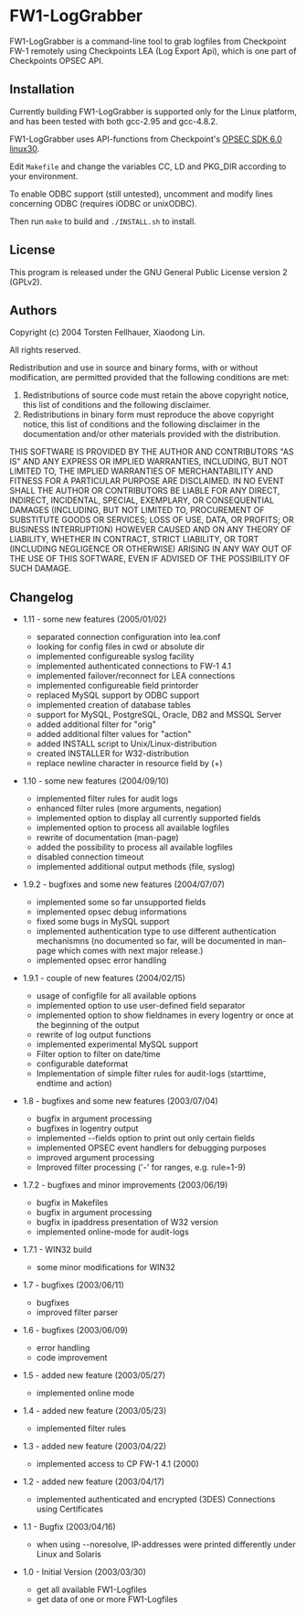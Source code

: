 # FW1-LogGrabber

FW1-LogGrabber is a command-line tool to grab logfiles from Checkpoint FW-1 remotely using Checkpoints LEA (Log Export Api), which is one part of Checkpoints OPSEC API.

## Installation

Currently building FW1-LogGrabber is supported only for the Linux platform, and has been tested with both gcc-2.95 and gcc-4.8.2.

FW1-LogGrabber uses API-functions from Checkpoint's [OPSEC SDK 6.0 linux30](http://supportcontent.checkpoint.com/file_download?id=7385).

Edit ``Makefile`` and change the variables CC, LD and PKG_DIR according to your environment.

To enable ODBC support (still untested), uncomment and modify lines concerning ODBC (requires iODBC or unixODBC).

Then run ``make`` to build and ``./INSTALL.sh`` to install.

## License

This program is released under the GNU General Public License version 2 (GPLv2).

## Authors

Copyright (c) 2004 Torsten Fellhauer, Xiaodong Lin.

All rights reserved.

Redistribution and use in source and binary forms, with or without modification, are permitted provided that the following conditions are met:

1. Redistributions of source code must retain the above copyright notice, this list of conditions and the following disclaimer.
2. Redistributions in binary form must reproduce the above copyright notice, this list of conditions and the following disclaimer in the documentation and/or other materials provided with the distribution.

THIS SOFTWARE IS PROVIDED BY THE AUTHOR AND CONTRIBUTORS "AS IS" AND ANY EXPRESS OR IMPLIED WARRANTIES, INCLUDING, BUT NOT LIMITED TO, THE IMPLIED WARRANTIES OF MERCHANTABILITY AND FITNESS FOR A PARTICULAR PURPOSE ARE DISCLAIMED.  IN NO EVENT SHALL THE AUTHOR OR CONTRIBUTORS BE LIABLE FOR ANY DIRECT, INDIRECT, INCIDENTAL, SPECIAL, EXEMPLARY, OR CONSEQUENTIAL DAMAGES (INCLUDING, BUT NOT LIMITED TO, PROCUREMENT OF SUBSTITUTE GOODS OR SERVICES; LOSS OF USE, DATA, OR PROFITS; OR BUSINESS INTERRUPTION) HOWEVER CAUSED AND ON ANY THEORY OF LIABILITY, WHETHER IN CONTRACT, STRICT LIABILITY, OR TORT (INCLUDING NEGLIGENCE OR OTHERWISE) ARISING IN ANY WAY OUT OF THE USE OF THIS SOFTWARE, EVEN IF ADVISED OF THE POSSIBILITY OF SUCH DAMAGE.

## Changelog

* 1.11 - some new features (2005/01/02)
    * separated connection configuration into lea.conf
    * looking for config files in cwd or absolute dir
    * implemented configureable syslog facility
    * implemented authenticated connections to FW-1 4.1
    * implemented failover/reconnect for LEA connections
    * implemented configureable field printorder
    * replaced MySQL support by ODBC support
    * implemented creation of database tables
    * support for MySQL, PostgreSQL, Oracle, DB2 and MSSQL Server
    * added additional filter for "orig"
    * added additional filter values for "action"
    * added INSTALL script to Unix/Linux-distribution
    * created INSTALLER for W32-distribution
    * replace newline character in resource field by (+)

* 1.10 - some new features (2004/09/10)
    * implemented filter rules for audit logs
    * enhanced filter rules (more arguments, negation)
    * implemented option to display all currently supported fields
    * implemented option to process all available logfiles
    * rewrite of documentation (man-page)
    * added the possibility to process all available logfiles
    * disabled connection timeout
    * implemented additional output methods (file, syslog)

* 1.9.2 - bugfixes and some new features (2004/07/07)
    * implemented some so far unsupported fields
    * implemented opsec debug informations
    * fixed some bugs in MySQL support
    * implemented authentication type to use different authentication mechanismns (no documented so far, will be documented in man-page which comes with next major release.)
    * implemented opsec error handling

* 1.9.1 - couple of new features (2004/02/15)
    * usage of configfile for all available options
    * implemented option to use user-defined field separator
    * implemented option to show fieldnames in every logentry or once at the beginning of the output
    * rewrite of log output functions
    * implemented experimental MySQL support
    * Filter option to filter on date/time
    * configurable dateformat
    * Implementation of simple filter rules for audit-logs (starttime, endtime and action)

* 1.8 - bugfixes and some new features (2003/07/04)
    * bugfix in argument processing
    * bugfixes in logentry output
    * implemented --fields option to print out only certain fields
    * implemented OPSEC event handlers for debugging purposes
    * improved argument processing
    * Improved filter processing ('-' for ranges, e.g. rule=1-9)

* 1.7.2 - bugfixes and minor improvements (2003/06/19)
    * bugfix in Makefiles
    * bugfix in argument processing 
    * bugfix in ipaddress presentation of W32 version
    * implemented online-mode for audit-logs

* 1.7.1 - WIN32 build
    * some minor modifications for WIN32

* 1.7 - bugfixes (2003/06/11)
    * bugfixes
    * improved filter parser

* 1.6 - bugfixes (2003/06/09)
    * error handling
    * code improvement

* 1.5 - added new feature (2003/05/27)
    * implemented online mode

* 1.4 - added new feature (2003/05/23)
    * implemented filter rules
 
* 1.3 - added new feature (2003/04/22)
    * implemented access to CP FW-1 4.1 (2000)

* 1.2 - added new feature (2003/04/17)
    * implemented authenticated and encrypted (3DES) Connections using Certificates

* 1.1 - Bugfix (2003/04/16)
    * when using --noresolve, IP-addresses were printed differently under Linux and Solaris

* 1.0 - Initial Version (2003/03/30)
    * get all available FW1-Logfiles
    * get data of one or more FW1-Logfiles

